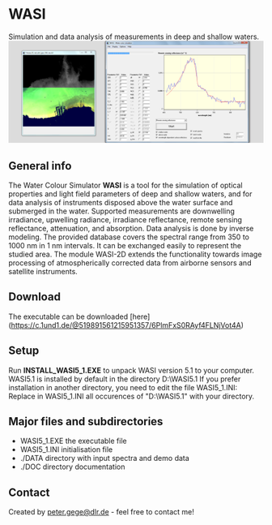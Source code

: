 # WASI
Simulation and data analysis of measurements in deep and shallow waters.
![Example screenshot](./doc/GraphicalAbstract.tif)

## General info
The Water Colour Simulator **WASI** is a tool for the simulation of optical properties and light field parameters of deep and shallow waters, and for data analysis of instruments disposed above the water surface and submerged in the water. Supported measurements are downwelling irradiance, upwelling radiance, irradiance reflectance, remote sensing reflectance, attenuation, and absorption. Data analysis is done by inverse modeling. The provided database covers the spectral range from 350 to 1000 nm in 1 nm intervals. It can be exchanged easily to represent the studied area. The module WASI-2D extends the functionality towards image processing of atmospherically corrected data from airborne sensors and satellite instruments. 

## Download
The executable can be downloaded [here] (https://c.1und1.de/@519891561215951357/6PlmFxS0RAyf4FLNjVot4A)

## Setup
Run **INSTALL_WASI5_1.EXE** to unpack WASI version 5.1 to your computer. 
WASI5.1 is installed by default in the directory D:\WASI5.1
If you prefer installation in another directory, you need to edit the file WASI5_1.INI: 
Replace in WASI5_1.INI all occurences of "D:\WASI5.1\" with your directory.

## Major files and subdirectories
* WASI5_1.EXE      the executable file
* WASI5_1.INI      initialisation file
* ./DATA     directory with input spectra and demo data
* ./DOC      directory documentation

## Contact
Created by peter.gege@dlr.de - feel free to contact me!